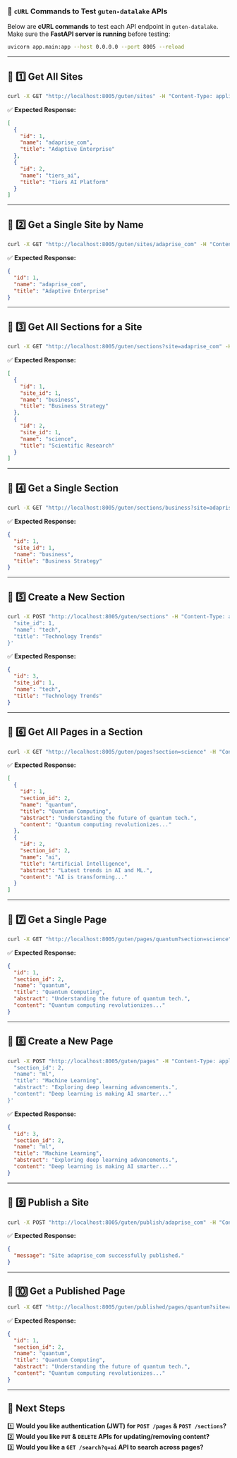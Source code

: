 ### **🚀 `cURL` Commands to Test `guten-datalake` APIs**

Below are **cURL commands** to test each API endpoint in `guten-datalake`.  
Make sure the **FastAPI server is running** before testing:
```bash
uvicorn app.main:app --host 0.0.0.0 --port 8005 --reload
```

---

## **📌 1️⃣ Get All Sites**
```bash
curl -X GET "http://localhost:8005/guten/sites" -H "Content-Type: application/json"
```

✅ **Expected Response:**
```json
[
  {
    "id": 1,
    "name": "adaprise_com",
    "title": "Adaptive Enterprise"
  },
  {
    "id": 2,
    "name": "tiers_ai",
    "title": "Tiers AI Platform"
  }
]
```

---

## **📌 2️⃣ Get a Single Site by Name**
```bash
curl -X GET "http://localhost:8005/guten/sites/adaprise_com" -H "Content-Type: application/json"
```

✅ **Expected Response:**
```json
{
  "id": 1,
  "name": "adaprise_com",
  "title": "Adaptive Enterprise"
}
```

---

## **📌 3️⃣ Get All Sections for a Site**
```bash
curl -X GET "http://localhost:8005/guten/sections?site=adaprise_com" -H "Content-Type: application/json"
```

✅ **Expected Response:**
```json
[
  {
    "id": 1,
    "site_id": 1,
    "name": "business",
    "title": "Business Strategy"
  },
  {
    "id": 2,
    "site_id": 1,
    "name": "science",
    "title": "Scientific Research"
  }
]
```

---

## **📌 4️⃣ Get a Single Section**
```bash
curl -X GET "http://localhost:8005/guten/sections/business?site=adaprise_com" -H "Content-Type: application/json"
```

✅ **Expected Response:**
```json
{
  "id": 1,
  "site_id": 1,
  "name": "business",
  "title": "Business Strategy"
}
```

---

## **📌 5️⃣ Create a New Section**
```bash
curl -X POST "http://localhost:8005/guten/sections" -H "Content-Type: application/json" -d '{
  "site_id": 1,
  "name": "tech",
  "title": "Technology Trends"
}'
```

✅ **Expected Response:**
```json
{
  "id": 3,
  "site_id": 1,
  "name": "tech",
  "title": "Technology Trends"
}
```

---

## **📌 6️⃣ Get All Pages in a Section**
```bash
curl -X GET "http://localhost:8005/guten/pages?section=science" -H "Content-Type: application/json"
```

✅ **Expected Response:**
```json
[
  {
    "id": 1,
    "section_id": 2,
    "name": "quantum",
    "title": "Quantum Computing",
    "abstract": "Understanding the future of quantum tech.",
    "content": "Quantum computing revolutionizes..."
  },
  {
    "id": 2,
    "section_id": 2,
    "name": "ai",
    "title": "Artificial Intelligence",
    "abstract": "Latest trends in AI and ML.",
    "content": "AI is transforming..."
  }
]
```

---

## **📌 7️⃣ Get a Single Page**
```bash
curl -X GET "http://localhost:8005/guten/pages/quantum?section=science" -H "Content-Type: application/json"
```

✅ **Expected Response:**
```json
{
  "id": 1,
  "section_id": 2,
  "name": "quantum",
  "title": "Quantum Computing",
  "abstract": "Understanding the future of quantum tech.",
  "content": "Quantum computing revolutionizes..."
}
```

---

## **📌 8️⃣ Create a New Page**
```bash
curl -X POST "http://localhost:8005/guten/pages" -H "Content-Type: application/json" -d '{
  "section_id": 2,
  "name": "ml",
  "title": "Machine Learning",
  "abstract": "Exploring deep learning advancements.",
  "content": "Deep learning is making AI smarter..."
}'
```

✅ **Expected Response:**
```json
{
  "id": 3,
  "section_id": 2,
  "name": "ml",
  "title": "Machine Learning",
  "abstract": "Exploring deep learning advancements.",
  "content": "Deep learning is making AI smarter..."
}
```

---

## **📌 9️⃣ Publish a Site**
```bash
curl -X POST "http://localhost:8005/guten/publish/adaprise_com" -H "Content-Type: application/json"
```

✅ **Expected Response:**
```json
{
  "message": "Site adaprise_com successfully published."
}
```

---

## **📌 🔟 Get a Published Page**
```bash
curl -X GET "http://localhost:8005/guten/published/pages/quantum?site=adaprise_com" -H "Content-Type: application/json"
```

✅ **Expected Response:**
```json
{
  "id": 1,
  "section_id": 2,
  "name": "quantum",
  "title": "Quantum Computing",
  "abstract": "Understanding the future of quantum tech.",
  "content": "Quantum computing revolutionizes..."
}
```

---

## **🚀 Next Steps**
1️⃣ **Would you like authentication (JWT) for `POST /pages` & `POST /sections`?**  
2️⃣ **Would you like `PUT` & `DELETE` APIs for updating/removing content?**  
3️⃣ **Would you like a `GET /search?q=ai` API to search across pages?**  

